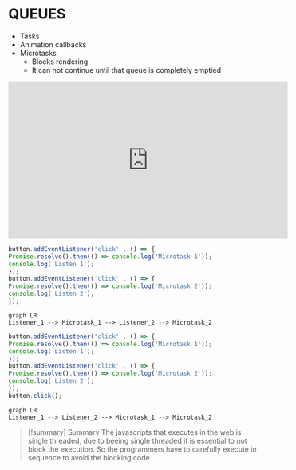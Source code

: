 # QUEUES
- Tasks
- Animation callbacks
- Microtasks 
	- Blocks rendering
	- It can not continue until that queue is completely emptied


<iframe width="560" height="315" src="https://www.youtube.com/embed/cCOL7MC4Pl0?si=4wsCSNMwv9-H6Zsc" title="YouTube video player" frameborder="0" allow="accelerometer; autoplay; clipboard-write; encrypted-media; gyroscope; picture-in-picture; web-share" referrerpolicy="strict-origin-when-cross-origin" allowfullscreen></iframe>


```js
button.addEventListener('click' , () => {
Promise.resolve().then(() => console.log('Microtask 1'));
console.log('Listen 1');
});
button.addEventListener('click' , () => {
Promise.resolve().then(() => console.log('Microtask 2'));
console.log('Listen 2');
});
```

```mermaid
graph LR 
Listener_1 --> Microtask_1 --> Listener_2 --> Microtask_2 
```

```js
button.addEventListener('click' , () => {
Promise.resolve().then(() => console.log('Microtask 1'));
console.log('Listen 1');
});
button.addEventListener('click' , () => {
Promise.resolve().then(() => console.log('Microtask 2'));
console.log('Listen 2');
});
button.click();
```
```mermaid
graph LR 
Listener_1 --> Listener_2 --> Microtask_1 --> Microtask_2 
```

>[!summary] Summary 
>The javascripts that executes in the web is single threaded, due to beeing single threaded it is essential to not block the execution. So the programmers have to carefully execute in sequence to avoid the blocking code.
